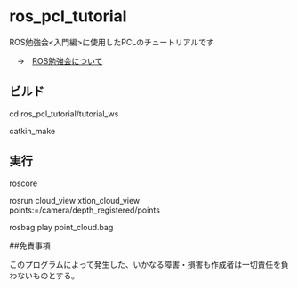 ros_pcl_tutorial
================

ROS勉強会<入門編>に使用したPCLのチュートリアルです

　→　[ROS勉強会について](https://github.com/DaikiMaekawa/description/tree/master/ros_tutorial "ROS勉強会のPDF")

## ビルド

cd ros_pcl_tutorial/tutorial_ws

catkin_make

## 実行

roscore 

rosrun cloud_view xtion_cloud_view points:=/camera/depth_registered/points

rosbag play point_cloud.bag

##免責事項

このプログラムによって発生した、いかなる障害・損害も作成者は一切責任を負わないものとする。
